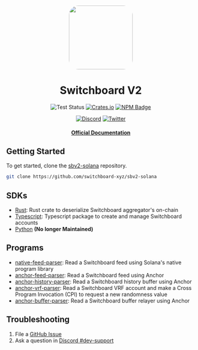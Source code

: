 <div align="center">
  <img height="170" style="border-radius:25px" src="https://github.com/switchboard-xyz/sbv2-core/raw/main/website/static/img/icons/switchboard/avatar.svg" />

  <h1>Switchboard V2</h1>

  <p>
    <img alt="Test Status" src="https://github.com/switchboard-xyz/sbv2-solana/actions/workflows/solana-js-test.yml/badge.svg" />
	<a href="https://crates.io/crates/switchboard-v2"><img alt="Crates.io" src="https://img.shields.io/crates/v/switchboard-v2"></a>
	<a href="https://www.npmjs.com/package/@switchboard-xyz/solana.js"><img alt="NPM Badge" src="https://img.shields.io/github/package-json/v/switchboard-xyz/sbv2-solana?filename=javascript%2Fsolana.js%2Fpackage.json&logo=npm"></a>
  </p>

  <p>
    <a href="https://discord.gg/switchboardxyz"><img alt="Discord" src="https://img.shields.io/discord/841525135311634443"></a>
    <a href="https://twitter.com/switchboardxyz"><img alt="Twitter" src="https://img.shields.io/twitter/follow/switchboardxyz?label=Follow+Switchboard" /></a>
  </p>

  <h4>
    <a href="https://docs.switchboard.xyz/">Official Documentation</a>
  </h4>
</div>

## Getting Started

To get started, clone the
[sbv2-solana](https://github.com/switchboard-xyz/sbv2-solana) repository.

```bash
git clone https://github.com/switchboard-xyz/sbv2-solana
```

## SDKs

- [Rust](/rust/switchboard-v2/): Rust crate to deserialize Switchboard
  aggregator's on-chain
- [Typescript](/javascript/solana.js/): Typescript package to create and manage
  Switchboard accounts
- [Python](/python/switchboardpy/) **(No longer Maintained)**

## Programs

- [native-feed-parser](/programs/native-feed-parser/): Read a Switchboard feed
  using Solana's native program library
- [anchor-feed-parser](/programs/anchor-feed-parser/): Read a Switchboard feed
  using Anchor
- [anchor-history-parser](/programs/anchor-history-parser/): Read a Switchboard
  history buffer using Anchor
- [anchor-vrf-parser](/programs/anchor-vrf-parser/): Read a Switchboard VRF
  account and make a Cross Program Invocation (CPI) to request a new randomness
  value
- [anchor-buffer-parser](/programs/anchor-buffer-parser/): Read a Switchboard
  buffer relayer using Anchor

## Troubleshooting

1. File a
   [GitHub Issue](https://github.com/switchboard-xyz/sbv2-solana/issues/new)
2. Ask a question in
   [Discord #dev-support](https://discord.com/channels/841525135311634443/984343400377647144)
